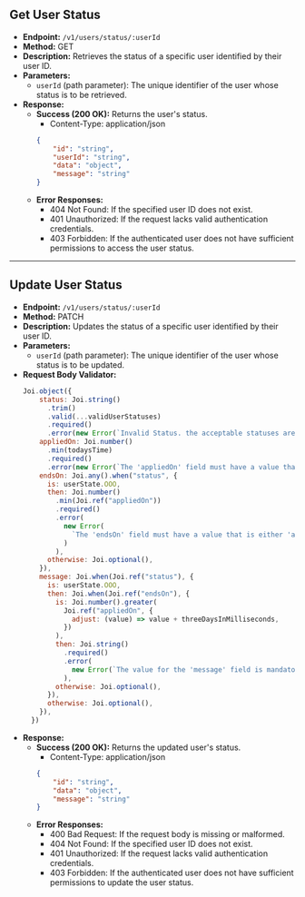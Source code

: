 ## Get User Status

- **Endpoint:** `/v1/users/status/:userId`
- **Method:** GET
- **Description:** Retrieves the status of a specific user identified by their user ID.
- **Parameters:**
  - `userId` (path parameter): The unique identifier of the user whose status is to be retrieved.
- **Response:**
  - **Success (200 OK):** Returns the user's status.
    - Content-Type: application/json
    ```json
    {
        "id": "string",
        "userId": "string",
        "data": "object",
        "message": "string"
    }
    ```
  - **Error Responses:**
    - 404 Not Found: If the specified user ID does not exist.
    - 401 Unauthorized: If the request lacks valid authentication credentials.
    - 403 Forbidden: If the authenticated user does not have sufficient permissions to access the user status.

---

## Update User Status

- **Endpoint:** `/v1/users/status/:userId`
- **Method:** PATCH
- **Description:** Updates the status of a specific user identified by their user ID.
- **Parameters:**
  - `userId` (path parameter): The unique identifier of the user whose status is to be updated.
- **Request Body Validator:**
  ```javascript
  Joi.object({
      status: Joi.string()
        .trim()
        .valid(...validUserStatuses)
        .required()
        .error(new Error(`Invalid Status. the acceptable statuses are ${validUserStatuses}`)),
      appliedOn: Joi.number()
        .min(todaysTime)
        .required()
        .error(new Error(`The 'appliedOn' field must have a value that is either today or a date that follows today.`)),
      endsOn: Joi.any().when("status", {
        is: userState.OOO,
        then: Joi.number()
          .min(Joi.ref("appliedOn"))
          .required()
          .error(
            new Error(
              `The 'endsOn' field must have a value that is either 'appliedOn' date or a date that comes after 'appliedOn' day.`
            )
          ),
        otherwise: Joi.optional(),
      }),
      message: Joi.when(Joi.ref("status"), {
        is: userState.OOO,
        then: Joi.when(Joi.ref("endsOn"), {
          is: Joi.number().greater(
            Joi.ref("appliedOn", {
              adjust: (value) => value + threeDaysInMilliseconds,
            })
          ),
          then: Joi.string()
            .required()
            .error(
              new Error(`The value for the 'message' field is mandatory when State is OOO for more than three days.`)
            ),
          otherwise: Joi.optional(),
        }),
        otherwise: Joi.optional(),
      }),
    })
  ```
- **Response:**
  - **Success (200 OK):** Returns the updated user's status.
    - Content-Type: application/json
    ```json
    {
        "id": "string",
        "data": "object",
        "message": "string"
    }
    ```
  - **Error Responses:**
    - 400 Bad Request: If the request body is missing or malformed.
    - 404 Not Found: If the specified user ID does not exist.
    - 401 Unauthorized: If the request lacks valid authentication credentials.
    - 403 Forbidden: If the authenticated user does not have sufficient permissions to update the user status.